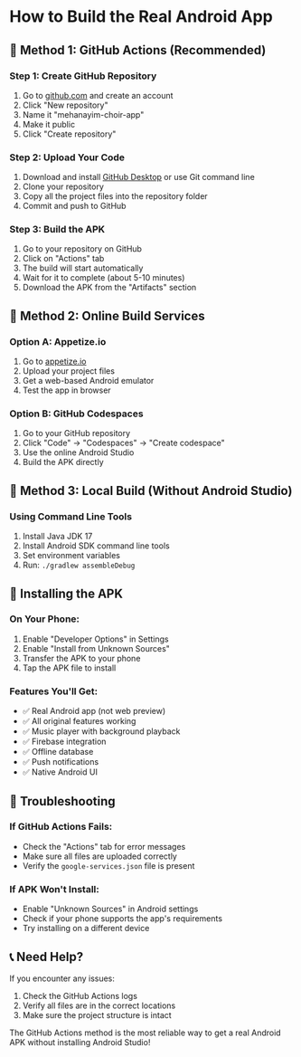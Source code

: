 # How to Build the Real Android App

## 🚀 Method 1: GitHub Actions (Recommended)

### Step 1: Create GitHub Repository
1. Go to [github.com](https://github.com) and create an account
2. Click "New repository"
3. Name it "mehanayim-choir-app"
4. Make it public
5. Click "Create repository"

### Step 2: Upload Your Code
1. Download and install [GitHub Desktop](https://desktop.github.com/) or use Git command line
2. Clone your repository
3. Copy all the project files into the repository folder
4. Commit and push to GitHub

### Step 3: Build the APK
1. Go to your repository on GitHub
2. Click on "Actions" tab
3. The build will start automatically
4. Wait for it to complete (about 5-10 minutes)
5. Download the APK from the "Artifacts" section

## 🚀 Method 2: Online Build Services

### Option A: Appetize.io
1. Go to [appetize.io](https://appetize.io)
2. Upload your project files
3. Get a web-based Android emulator
4. Test the app in browser

### Option B: GitHub Codespaces
1. Go to your GitHub repository
2. Click "Code" → "Codespaces" → "Create codespace"
3. Use the online Android Studio
4. Build the APK directly

## 🚀 Method 3: Local Build (Without Android Studio)

### Using Command Line Tools
1. Install Java JDK 17
2. Install Android SDK command line tools
3. Set environment variables
4. Run: `./gradlew assembleDebug`

## 📱 Installing the APK

### On Your Phone:
1. Enable "Developer Options" in Settings
2. Enable "Install from Unknown Sources"
3. Transfer the APK to your phone
4. Tap the APK file to install

### Features You'll Get:
- ✅ Real Android app (not web preview)
- ✅ All original features working
- ✅ Music player with background playback
- ✅ Firebase integration
- ✅ Offline database
- ✅ Push notifications
- ✅ Native Android UI

## 🔧 Troubleshooting

### If GitHub Actions Fails:
- Check the "Actions" tab for error messages
- Make sure all files are uploaded correctly
- Verify the `google-services.json` file is present

### If APK Won't Install:
- Enable "Unknown Sources" in Android settings
- Check if your phone supports the app's requirements
- Try installing on a different device

## 📞 Need Help?

If you encounter any issues:
1. Check the GitHub Actions logs
2. Verify all files are in the correct locations
3. Make sure the project structure is intact

The GitHub Actions method is the most reliable way to get a real Android APK without installing Android Studio!
